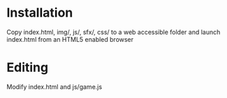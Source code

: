 Installation
============

Copy index.html, img/, js/, sfx/, css/ to a web accessible folder and launch index.html from an HTML5 enabled browser

Editing
=======

Modify index.html and js/game.js